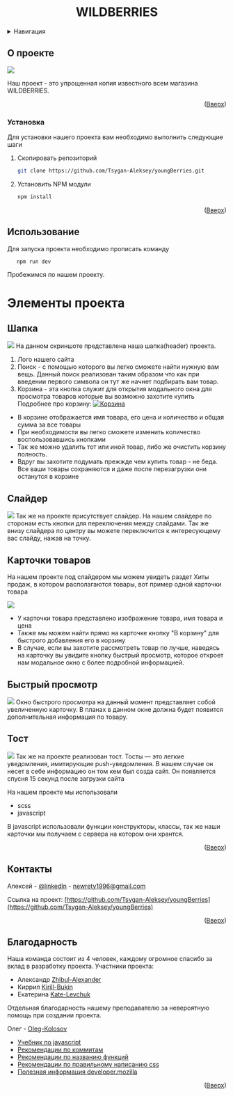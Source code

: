 <div id="top"></div>


    
  <h1 align="center">WILDBERRIES</h1>

<details>
  <summary>Навигация</summary>
  <ol>
    <li>
      <a href="#О-проекте">О проекте</a>
    </li>
    <li><a href="#Установка">Установка</a></li>
    <li>
      <a href="#Использование">Использование</a>
    </li>
    <li>
        <a href="#Элементы-проекта">Элементы проекта</a>
        <ul>
            <li><a href="#Шапка">Шапка</a></li>
            <li><a href="#Слайдер">Слайдер</a></li>
            <li><a href="#Карточки-товаров">Карточки товаров</a></li>
            <li><a href="#Быстрый-просмотр">Быстрый просмотр</a></li>
            <li><a href="#Тост">Тост</a></li>
        </ul>
    </li>
    <li><a href="#Благодарность">Благодарность</a></li>
    
  </ol>
</details>


## О проекте 

[![](https://github.com/Tsygan-Aleksey/youngBerries/blob/dev-YB-25/src/assets/readME/wildberries.jpg)]()

Наш проект - это упрощенная копия известного всем магазина WILDBERRIES.

<p align="right">(<a href="#top">Вверх</a>)</p>

### Установка

Для установки нашего проекта вам необходимо выполнить следующие шаги

1. Скопировать репозиторий
   ```sh
   git clone https://github.com/Tsygan-Aleksey/youngBerries.git
   ```
2. Установить NPM модули
   ```sh
   npm install
   ```
<p align="right">(<a href="#top">Вверх</a>)</p>

<div id="usage"></div>

## Использование
Для запуска проекта необходимо прописать команду
```sh
   npm run dev
   ```
Пробежимся по нашем проекту.

# Элементы проекта

## Шапка
[![](https://github.com/Tsygan-Aleksey/youngBerries/blob/dev-YB-25/src/assets/readME/header.jpg)]()
На данном скриншоте представлена наша шапка(header) проекта.
1. Лого нашего сайта
2. Поиск - с помощью которого вы легко сможете найти нужную вам вещь. Данный поиск реализован таким образом что как при введении первого символа он тут же начнет подбирать вам товар.
3. Корзина - эта кнопка служит для открытия модального окна для просмотра товаров которые вы возможно захотите купить
   Подробнее про корзину:
   [![Корзина](https://github.com/Tsygan-Aleksey/youngBerries/blob/dev-YB-25/src/assets/readME/basket.jpg)]()
  * В корзине отображается имя товара, его цена и количество и общая сумма за все товары
  * При необходимости вы легко сможете изменить количество воспользовавшись кнопками
  * Так же можно удалить тот или иной товар, либо же очистить корзину полность.
  * Вдруг вы захотите подумать прежжде чем купить товар - не беда.
 Все ваши товары сохраняются и даже после перезагрузки они останутся в корзине
## Слайдер
[![](https://github.com/Tsygan-Aleksey/youngBerries/blob/dev-YB-25/src/assets/readME/slider.jpg)]()
 Так же на проекте присутствует слайдер. На нашем слайдере по сторонам есть кнопки для переключения между слайдами. Так же внизу слайдера по центру вы можете переключится к интересующему вас слайду, нажав на точку.

## Карточки товаров
На нашем проекте под слайдером мы можем увидеть раздет Хиты продаж, в котором располагаются товары, вот пример одной карточки товара

[![](https://github.com/Tsygan-Aleksey/youngBerries/blob/dev-YB-25/src/assets/readME/card.jpg)]()
* У карточки товара представлено изображение товара, имя товара и цена
* Также мы можем найти прямо на карточке кнопку "В корзину" для быстрого добавления его в корзину
* В случае, если вы захотите рассмотреть товар по лучше, наведясь на карточку вы увидите кнопку быстрый просмотр, которое откроет нам модальное окно с более подробной информацией.

## Быстрый просмотр
[![](https://github.com/Tsygan-Aleksey/youngBerries/blob/dev-YB-25/src/assets/readME/quick-view.jpg)]()
Окно быстрого просмотра на данный момент представляет собой увеличенную карточку. В планах в данном окне должна будет появится дополнительная информация по товару.


## Тост
[![](https://github.com/Tsygan-Aleksey/youngBerries/blob/dev-YB-25/src/assets/readME/toast.jpg)]()
Так же на проекте реализован тост. Тосты — это легкие уведомления, имитирующие push-уведомления. В нашем случае он несет в себе информацию он том кем был созда сайт. Он появляется спусня 15 секунд после загрузки сайта


На нашем проекте мы использовали 
* scss
* javascript

В javascript использовали функции конструкторы, классы, так же наши карточки мы получаем с сервера на котором они хрантся.
<p align="right">(<a href="#top">Вверх</a>)</p>

## Контакты

Алексей - [@linkedIn](https://www.linkedin.com/in/aleksey-tsygan-978a6a228/) - newrety1996@gmail.com

Ссылка на проект: [https://github.com/Tsygan-Aleksey/youngBerries](https://github.com/Tsygan-Aleksey/youngBerries)

<p align="right">(<a href="#top">Вверх</a>)</p>



## Благодарность
Наша команда состоит из 4 человек, каждому огромное спасибо за вклад в разработку проекта.
    Участники проекта:

 * Александр [Zhibul-Alexander](https://github.com/Zhibul-Alexander)
 * Киррил [Kirill-Bukin](https://github.com/Kirill-Bukin)
 * Екатерина [Kate-Levchuk](https://github.com/Kate-Levchuk)


Отдельная благодарность нашему преподавателю за невероятную помощь при создании проекта.

Олег - [Oleg-Kolosov](https://github.com/Oleg-Kolosov)



* [Учебник по javascript](https://learn.javascript.ru/)
* [Рекомендации по коммитам](https://github.com/Oleg-Kolosov/Requirements-for-Commit-Names)
* [Рекомендации по названию функций](https://github.com/Oleg-Kolosov/Recommendations-for-naming-functions)
* [Рекомендации по правильному написанию css](https://github.com/Oleg-Kolosov/Organization-css-property)
* [Полезная информация developer.mozilla](https://developer.mozilla.org/en-US/)

<p align="right">(<a href="#top">Вверх</a>)</p>
